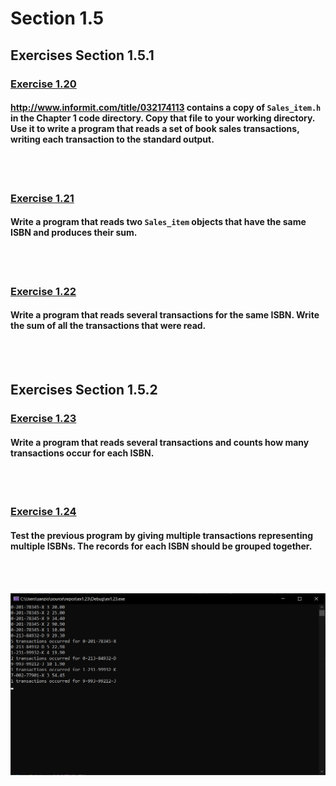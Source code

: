 # Section 1.5
## Exercises Section 1.5.1
### [Exercise 1.20](/Chapter%201/Section%201.5/ex1.20.cpp)
#### http://www.informit.com/title/032174113 contains a copy of `Sales_item.h` in the Chapter 1 code directory. Copy that file to your working directory. Use it to write a program that reads a set of book sales transactions, writing each transaction to the standard output.
<br/>
<br/>

### [Exercise 1.21](/Chapter%201/Section%201.5/ex1.21.cpp) 
#### Write a program that reads two `Sales_item` objects that have the same ISBN and produces their sum.
<br/>
<br/>

### [Exercise 1.22](/Chapter%201/Section%201.5/ex1.22.cpp) 
#### Write a program that reads several transactions for the same ISBN. Write the sum of all the transactions that were read.
<br/>
<br/>

## Exercises Section 1.5.2
### [Exercise 1.23](/Chapter%201/Section%201.5/ex1.23.cpp)
#### Write a program that reads several transactions and counts how many transactions occur for each ISBN.
<br/>
<br/>

### [Exercise 1.24](/Chapter%201/Section%201.5/ex1.24-a.cpp)
#### Test the previous program by giving multiple transactions representing multiple ISBNs. The records for each ISBN should be grouped together.
<br/>
<br/>

![ex1.24](/assets/ch1/ex1.24.png)
